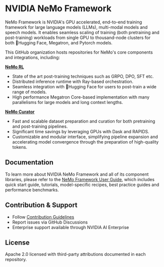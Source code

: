 <!--
SPDX-FileCopyrightText: Copyright (c) 2024-2025 NVIDIA CORPORATION & AFFILIATES. All rights reserved.
SPDX-License-Identifier: Apache-2.0
-->

# NVIDIA NeMo Framework

NeMo Framework is NVIDIA's GPU accelerated, end-to-end training framework for large language models (LLMs), multi-modal models and speech models. It enables seamless scaling of training (both pretraining and post-training) workloads from single GPU to thousand-node clusters for both :hugs:Hugging Face, Megatron, and Pytorch models. 

This GitHub organization hosts repositories for NeMo's core components and integrations, including:

**[NeMo RL](https://github.com/NVIDIA-NeMo/rl)**

- State of the art post-training techniques such as GRPO, DPO, SFT etc.
- Distributed inference runtime with Ray-based orchestration.
- Seamless integration with :hugs:Hugging Face for users to post-train a wide range of models.
- High performance Megatron Core-based implementation with many parallelisms for large models and long context lengths.

**[NeMo Curator](https://github.com/NVIDIA-NeMo/curator)**

- Fast and scalable dataset preparation and curation for both pretraining and post-training pipelines.
- Significant time savings by leveraging GPUs with Dask and RAPIDS.
- Customizable and modular interface, simplifying pipeline expansion and accelerating model convergence through the preparation of high-quality tokens.

## Documentation

To learn more about NVIDIA NeMo Framework and all of its component libraries, please refer to the [NeMo Framework User Guide](https://docs.nvidia.com/nemo-framework/user-guide/latest/overview.html), which includes quick start guide, tutorials, model-specific recipes, best practice guides and performance benchmarks.  

## Contribution & Support

- Follow [Contribution Guidelines](../CONTRIBUTING.md)
- Report issues via GitHub Discussions
- Enterprise support available through NVIDIA AI Enterprise

## License

Apache 2.0 licensed with third-party attributions documented in each repository.
